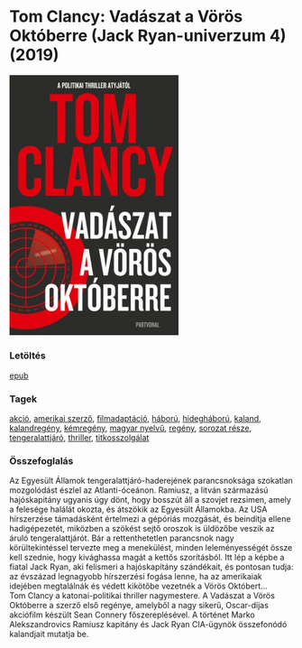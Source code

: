 # <a name="id_1030">Tom Clancy: Vadászat a Vörös Októberre (Jack Ryan-univerzum 4) (2019)</a>
<img src="https://github.com/BercziSandor/calibre_lib/raw/main/libs/main/Tom%20Clancy/Vadaszat%20a%20voros%20oktoberre%20%281030%29/cover.jpg" alt="cover" width="300"/>

### Letöltés
[epub](https://github.com/BercziSandor/calibre_lib/raw/main/libs/main/Tom%20Clancy/Vadaszat%20a%20voros%20oktoberre%20%281030%29/Vadaszat%20a%20Voros%20Oktoberre%20-%20Tom%20Clancy.epub)

### Tagek
[akció](https://github.com/berczisandor/calibre_lib/blob/main/main/_tags/akci%c3%b3.md), [amerikai szerző](https://github.com/berczisandor/calibre_lib/blob/main/main/_tags/amerikai%20szerz%c5%91.md), [filmadaptáció](https://github.com/berczisandor/calibre_lib/blob/main/main/_tags/filmadapt%c3%a1ci%c3%b3.md), [háború](https://github.com/berczisandor/calibre_lib/blob/main/main/_tags/h%c3%a1bor%c3%ba.md), [hidegháború](https://github.com/berczisandor/calibre_lib/blob/main/main/_tags/hidegh%c3%a1bor%c3%ba.md), [kaland](https://github.com/berczisandor/calibre_lib/blob/main/main/_tags/kaland.md), [kalandregény](https://github.com/berczisandor/calibre_lib/blob/main/main/_tags/kalandreg%c3%a9ny.md), [kémregény](https://github.com/berczisandor/calibre_lib/blob/main/main/_tags/k%c3%a9mreg%c3%a9ny.md), [magyar nyelvű](https://github.com/berczisandor/calibre_lib/blob/main/main/_tags/magyar%20nyelv%c5%b1.md), [regény](https://github.com/berczisandor/calibre_lib/blob/main/main/_tags/reg%c3%a9ny.md), [sorozat része](https://github.com/berczisandor/calibre_lib/blob/main/main/_tags/sorozat%20r%c3%a9sze.md), [tengeralattjáró](https://github.com/berczisandor/calibre_lib/blob/main/main/_tags/tengeralattj%c3%a1r%c3%b3.md), [thriller](https://github.com/berczisandor/calibre_lib/blob/main/main/_tags/thriller.md), [titkosszolgálat](https://github.com/berczisandor/calibre_lib/blob/main/main/_tags/titkosszolg%c3%a1lat.md)

### Összefoglalás
<div>
<p>Az ​Egyesült Államok tengeralattjáró-haderejének parancsnoksága szokatlan mozgolódást észlel az Atlanti-óceánon. Ramiusz, a litván származású hajóskapitány ugyanis úgy dönt, hogy bosszút áll a szovjet rezsimen, amely a felesége halálát okozta, és átszökik az Egyesült Államokba. Az USA hírszerzése támadásként értelmezi a gépóriás mozgását, és beindítja ellene hadigépezetét, miközben a szökést sejtő oroszok is üldözőbe veszik az áruló tengeralattjárót. Bár a rettenthetetlen parancsnok nagy körültekintéssel tervezte meg a menekülést, minden leleményességét össze kell szednie, hogy kivághassa magát a kettős szorításból. Itt lép a képbe a fiatal Jack Ryan, aki felismeri a hajóskapitány szándékait, és pontosan tudja: az évszázad legnagyobb hírszerzési fogása lenne, ha az amerikaiak idejében megtalálnák és védett kikötőbe vezetnék a Vörös Októbert…<br>Tom Clancy a katonai-politikai thriller nagymestere. A Vadászat a Vörös Októberre a szerző első regénye, amelyből a nagy sikerű, Oscar-díjas akciófilm készült Sean Connery főszereplésével. A történet Marko Alekszandrovics Ramiusz kapitány és Jack Ryan CIA-ügynök összefonódó kalandjait mutatja be.</p></div>


